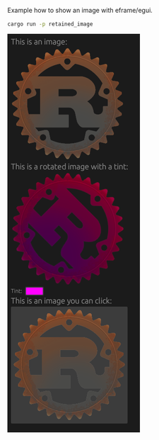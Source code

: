 Example how to show an image with eframe/egui.

```sh
cargo run -p retained_image
```

![](screenshot.png)
